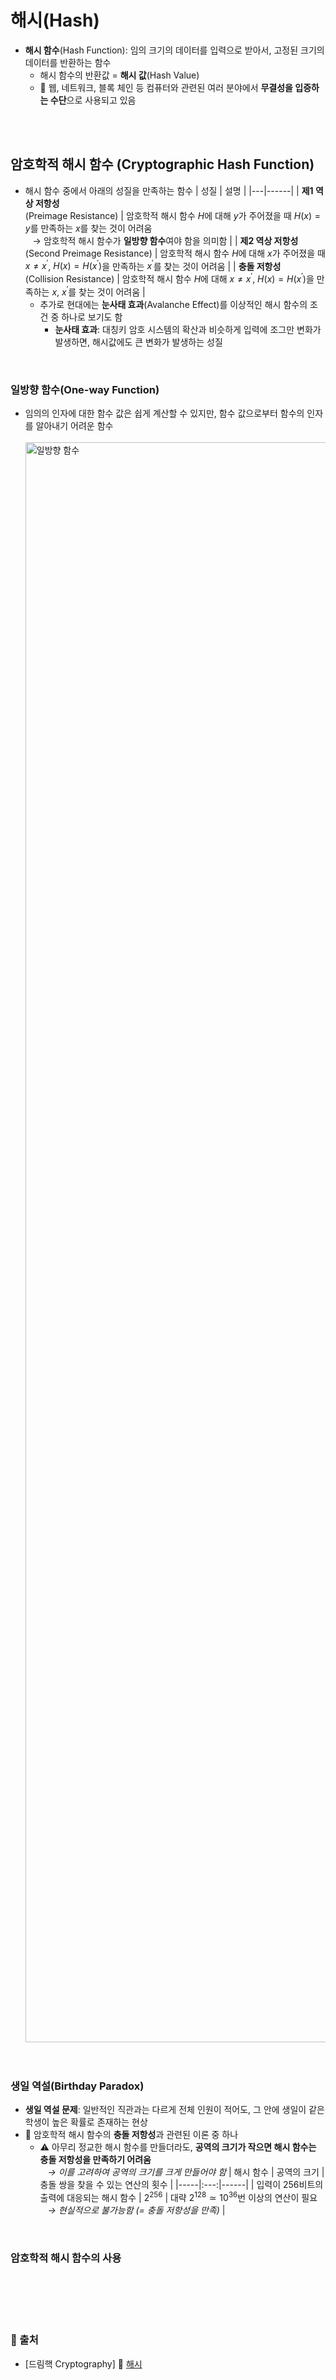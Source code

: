 # 해시(Hash)

* **해시 함수**(Hash Function): 임의 크기의 데이터를 입력으로 받아서, 고정된 크기의 데이터를 반환하는 함수
    - 해시 함수의 반환값 = **해시 값**(Hash Value)
    - 📌 웹, 네트워크, 블록 체인 등 컴퓨터와 관련된 여러 분야에서 **무결성을 입증하는 수단**으로 사용되고 있음

<br/><br/>

## 암호학적 해시 함수 (Cryptographic Hash Function)
* 해시 함수 중에서 아래의 성질을 만족하는 함수
    | 성질 | 설명 |
    |---|------|
    | **제1 역상 저항성** <br/> (Preimage Resistance) | 암호학적 해시 함수 $H$에 대해 $y$가 주어졌을 때 $H(x) = y$를 만족하는 $x$를 찾는 것이 어려움 <br/> &nbsp;&nbsp; → 암호학적 해시 함수가 **일방향 함수**여야 함을 의미함 |
    | **제2 역상 저항성** <br/> (Second Preimage Resistance) | 암호학적 해시 함수 $H$에 대해 $x$가 주어졌을 때 $x≠x^′$, $H(x) = H(x^′)$을 만족하는 $x^′$를 찾는 것이 어려움 |
    | **충돌 저항성** <br/> (Collision Resistance) | 암호학적 해시 함수 $H$에 대해 $x≠x^′$, $H(x) = H(x^′)$을 만족하는 $x$, $x^′$를 찾는 것이 어려움 |
    - 추가로 현대에는 **눈사태 효과**(Avalanche Effect)를 이상적인 해시 함수의 조건 중 하나로 보기도 함
        + **눈사태 효과**: 대칭키 암호 시스템의 확산과 비슷하게 입력에 조그만 변화가 발생하면, 해시값에도 큰 변화가 발생하는 성질

<br/>

### 일방향 함수(One-way Function)
* 임의의 인자에 대한 함수 값은 쉽게 계산할 수 있지만, 함수 값으로부터 함수의 인자를 알아내기 어려운 함수
  <br/><br/>
  <img width="2560" alt="일방향 함수" src="https://github.com/augustf86/Today_I_Learn/assets/122844932/c19f5978-83b7-4841-adac-a5633209c5cb">


<br/>

### 생일 역설(Birthday Paradox)
* **생일 역설 문제**: 일반적인 직관과는 다르게 전체 인원이 적어도, 그 안에 생일이 같은 학생이 높은 확률로 존재하는 현상
* 📌 암호학적 해시 함수의 **충돌 저항성**과 관련된 이론 중 하나
    - ⚠️ 아무리 정교한 해시 함수를 만들더라도, **공역의 크기가 작으면 해시 함수는 충돌 저항성을 만족하기 어려움** <br/> &nbsp;&nbsp; *→ 이를 고려하여 공역의 크기를 크게 만들어야 함*
        | 해시 함수 | 공역의 크기 | 충돌 쌍을 찾을 수 있는 연산의 횟수 |
        |-----|:---:|------|
        | 입력이 256비트의 출력에 대응되는 해시 함수 | $2^{256}$ | 대략 $2^{128} ≃ 10^{36}$번 이상의 연산이 필요 <br/> &nbsp;&nbsp; *→ 현실적으로 불가능함 (= 충돌 저항성을 만족)* |
      
<br/>

### 암호학적 해시 함수의 사용


<br/><br/><br/><br/>
### 🔖 출처
* [드림핵 Cryptography] 📌 [해시](https://dreamhack.io/lecture/courses/77)
